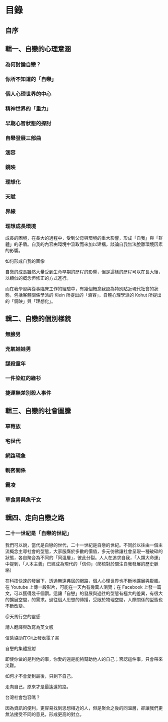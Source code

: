 # 目錄

## 自序

## 輯一、自戀的心理意涵

### 為何討論自戀？

### 你所不知道的「自戀」

### 個人心理世界的中心

### 精神世界的「重力」

### 早期心智狀態的探討

### 自戀發展三部曲

### 涵容

### 鏡映

### 理想化

### 天賦

### 界線

### 理想成長環境



成長的困境，在長大的過程中，受到父母與環境的重大影響，形成「自我」與「群體」的矛盾。自我的內容由環境中汲取而來加以建構，談論自我無法脫離環境因素的影響。


如何形成自我的圖像

自戀的成長雖然大量受到生命早期的歷程的影響，但是這樣的歷程可以在長大後，以類似的概念但修正的方式進行。

而在我學習與從事臨床工作的經驗中，有幾個概念我認為特別貼近現代社會的狀態，包括客體關係學派的 Klein 所提出的「涵容」，自體心理學派的 Kohut 所提出的「鏡映」與「理想化」。

## 輯二、自戀的個別樣貌

### 無臉男



### 充氣娃娃男



### 謀殺童年



### 一件染紅的綠衫



### 捷運無差別殺人事件



## 輯三、自戀的社會圖騰

### 草莓族



### 宅世代



### 網路現象



### 親密關係



### 霸凌



### 草食男與魚干女





## 輯四、走向自戀之路

### 二十一世紀是「自戀的世紀」

我們可以說，當代是自戀的世代，二十一世紀是自戀的世紀。不同於以往由一個主流概念主導社會的型態，大家服膺於多數的價值，多元彷彿讓社會呈現一種破碎的狀態，各自聚合為不同的「同溫層」，彼此分裂。人人在追求自我，「人類大命運」中提到，「人本主義」已經成為現代的「信仰」（爬梳對於關注自我發展的歷史脈絡）

在科技快速的發展下，透過無遠弗屆的網路，個人心理世界也不斷地擴展與膨脹。在 Youtube 上傳一段影片，可能在一天內有幾萬人瀏覽；在 Facebook 上發一篇文，可以獲得幾千個讚。這讓「自戀」的發展與過往的型態有極大的差異，有很大的擴展空間，的需求。過往個人思想的傳播，受限於物理空間，人際關係的型態也不斷改變。







＠天馬行空的靈感

請人翻譯與改寫為英文版

信醬協助在Git上發表電子書

自戀的集體投射

即使你做的是利他的事，你愛的還是能夠幫助他人的自己；否認這件事，只會帶來災難。

如何才不會愛到最後，只剩下自己。

走向自己，原來才是最遙遠的路。

台灣社會包容嗎？

因為資訊的便利，更容易找到思想相近的人，但是聚合之後的同溫層，卻讓我們更無法接受不同的意見，形成更高的對立。



